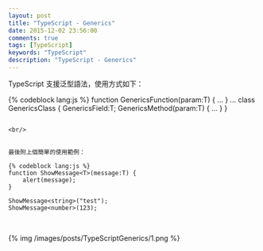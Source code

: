 ```yaml
---
layout: post
title: "TypeScript - Generics"
date: 2015-12-02 23:56:00
comments: true
tags: [TypeScript]
keywords: "TypeScript"
description: "TypeScript - Generics"
---
```


TypeScript 支援泛型語法，使用方式如下：  

<!-- More -->

{% codeblock lang:js %}
function GenericsFunction<T>(param:T) { 
	 ...
} 
...
class GenericsClass<T>
{
	GenericsField:T;
	GenericsMethod(param:T) { 
		...
	} 
}
```

<br/>


最後附上個簡單的使用範例：  

{% codeblock lang:js %}
function ShowMessage<T>(message:T) { 
	alert(message); 
} 

ShowMessage<string>("test"); 
ShowMessage<number>(123);
```

<br/>


{% img /images/posts/TypeScriptGenerics/1.png %}
